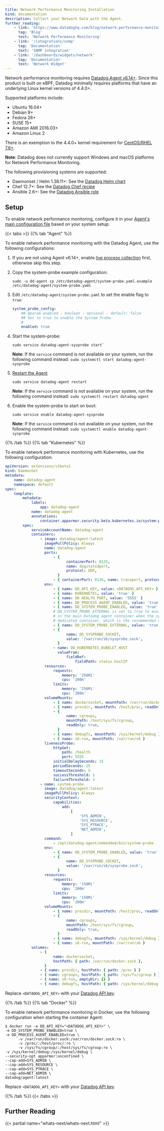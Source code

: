 ```yaml
---
title: Network Performance Monitoring Installation
kind: documentation
description: Collect your Network Data with the Agent.
further_reading:
    - link: 'https://www.datadoghq.com/blog/network-performance-monitoring'
      tag: 'Blog'
      text: 'Network Performance Monitoring'
    - link: '/integrations/snmp'
      tag: 'Documentation'
      text: 'SNMP integration'
    - link: '/dashboards/widgets/network'
      tag: 'Documentation'
      text: 'Network Widget'
---
```


Network performance monitoring requires [Datadog Agent v6.14+][1]. Since this product is built on eBPF, Datadog minimally requires platforms that have an underlying Linux kernel versions of 4.4.0+.

Supported platforms include:

- Ubuntu 16.04+
- Debian 9+
- Fedora 26+
- SUSE 15+
- Amazon AMI 2016.03+
- Amazon Linux 2

There is an exemption to the 4.4.0+ kernel requirement for [CentOS/RHEL 7.6+][2].

**Note**: Datadog does not currently support Windows and macOS platforms for Network Performance Monitoring.

The following provisioning systems are supported:

- Daemonset / Helm 1.38.11+: See the [Datadog Helm chart][3]
- Chef 12.7+: See the [Datadog Chef recipe][4]
- Ansible 2.6+: See the [Datadog Ansible role][5]

## Setup

To enable network performance monitoring, configure it in your [Agent's main configuration file][6] based on your system setup:

{{< tabs >}}
{{% tab "Agent" %}}

To enable network performance monitoring with the Datadog Agent, use the following configurations:

1. If you are not using Agent v6.14+, enable [live process collection][1] first, otherwise skip this step.

2. Copy the system-probe example configuration:

    ```shell
    sudo -u dd-agent cp /etc/datadog-agent/system-probe.yaml.example /etc/datadog-agent/system-probe.yaml
    ```

3. Edit `/etc/datadog-agent/system-probe.yaml` to set the enable flag to `true`:

    ```yaml
    system_probe_config:
        ## @param enabled - boolean - optional - default: false
        ## Set to true to enable the System Probe.
        #
        enabled: true
    ```

4. Start the system-probe:

    ```shell
    sudo service datadog-agent-sysprobe start`
    ```

    **Note**: If the `service` command is not available on your system, run the following command instead: `sudo systemctl start datadog-agent-sysprobe`

5. [Restart the Agent][2]

    ```shell
    sudo service datadog-agent restart
    ```

    **Note**: If the `service` command is not available on your system, run the following command instead: `sudo systemctl restart datadog-agent`

6. Enable the system-probe to start on boot:

    ```shell
    sudo service enable datadog-agent-sysprobe
    ```

    **Note**: If the `service` command is not available on your system, run the following command instead: `sudo systemctl enable datadog-agent-sysprobe`


[1]: /infrastructure/process/?tab=linuxwindows#installation
[2]: /agent/guide/agent-commands/#restart-the-agent
{{% /tab %}}
{{% tab "Kubernetes" %}}

To enable network performance monitoring with Kubernetes, use the following configuration:

```yaml
apiVersion: extensions/v1beta1
kind: DaemonSet
metadata:
    name: datadog-agent
    namespace: default
spec:
    template:
        metadata:
            labels:
                app: datadog-agent
            name: datadog-agent
            annotations:
                container.apparmor.security.beta.kubernetes.io/system-probe: unconfined
        spec:
            serviceAccountName: datadog-agent
            containers:
                - image: datadog/agent:latest
                  imagePullPolicy: Always
                  name: datadog-agent
                  ports:
                      - {
                            containerPort: 8125,
                            name: dogstatsdport,
                            protocol: UDP,
                        }
                      - { containerPort: 8126, name: traceport, protocol: TCP }
                  env:
                      - { name: DD_API_KEY, value: <DATADOG_API_KEY> }
                      - { name: KUBERNETES, value: 'true' }
                      - { name: DD_HEALTH_PORT, value: '5555' }
                      - { name: DD_PROCESS_AGENT_ENABLED, value: 'true' }
                      - { name: DD_SYSTEM_PROBE_ENABLED, value: 'true' }
                      # DD_SYSTEM_PROBE_EXTERNAL is set to true to avoid starting the system probe
                      # in the main Datadog agent container when the system probe runs in a
                      # dedicated container, which is the recommended configuration.
                      - { name: DD_SYSTEM_PROBE_EXTERNAL, value: 'true' }
                      - {
                            name: DD_SYSPROBE_SOCKET,
                            value: '/var/run/s6/sysprobe.sock',
                        }
                      - name: DD_KUBERNETES_KUBELET_HOST
                        valueFrom:
                            fieldRef:
                                fieldPath: status.hostIP
                  resources:
                      requests:
                          memory: '256Mi'
                          cpu: '200m'
                      limits:
                          memory: '256Mi'
                          cpu: '200m'
                  volumeMounts:
                      - { name: dockersocket, mountPath: /var/run/docker.sock }
                      - { name: procdir, mountPath: /host/proc, readOnly: true }
                      - {
                            name: cgroups,
                            mountPath: /host/sys/fs/cgroup,
                            readOnly: true,
                        }
                      - { name: debugfs, mountPath: /sys/kernel/debug }
                      - { name: s6-run, mountPath: /var/run/s6 }
                  livenessProbe:
                      httpGet:
                          path: /health
                          port: 5555
                      initialDelaySeconds: 15
                      periodSeconds: 15
                      timeoutSeconds: 5
                      successThreshold: 1
                      failureThreshold: 3
                - name: system-probe
                  image: datadog/agent:latest
                  imagePullPolicy: Always
                  securityContext:
                      capabilities:
                          add:
                              [
                                  'SYS_ADMIN',
                                  'SYS_RESOURCE',
                                  'SYS_PTRACE',
                                  'NET_ADMIN',
                              ]
                  command:
                      - /opt/datadog-agent/embedded/bin/system-probe
                  env:
                      - { name: DD_SYSTEM_PROBE_ENABLED, value: 'true' }
                      - {
                            name: DD_SYSPROBE_SOCKET,
                            value: '/var/run/s6/sysprobe.sock',
                        }
                  resources:
                      requests:
                          memory: '150Mi'
                          cpu: '200m'
                      limits:
                          memory: '150Mi'
                          cpu: '200m'
                  volumeMounts:
                      - { name: procdir, mountPath: /host/proc, readOnly: true }
                      - {
                            name: cgroups,
                            mountPath: /host/sys/fs/cgroup,
                            readOnly: true,
                        }
                      - { name: debugfs, mountPath: /sys/kernel/debug }
                      - { name: s6-run, mountPath: /var/run/s6 }
            volumes:
                - {
                      name: dockersocket,
                      hostPath: { path: /var/run/docker.sock },
                  }
                - { name: procdir, hostPath: { path: /proc } }
                - { name: cgroups, hostPath: { path: /sys/fs/cgroup } }
                - { name: s6-run, emptyDir: {} }
                - { name: debugfs, hostPath: { path: /sys/kernel/debug } }
```

Replace `<DATADOG_API_KEY>` with your [Datadog API key][1].


[1]: https://app.datadoghq.com/account/settings#api
{{% /tab %}}
{{% tab "Docker" %}}

To enable network performance monitoring in Docker, use the following configuration when starting the container Agent:

```shell
$ docker run -e DD_API_KEY="<DATADOG_API_KEY>" \
-e DD_SYSTEM_PROBE_ENABLED=true \
-e DD_PROCESS_AGENT_ENABLED=true \
      -v /var/run/docker.sock:/var/run/docker.sock:ro \
      -v /proc/:/host/proc/:ro \
      -v /sys/fs/cgroup/:/host/sys/fs/cgroup:ro \
-v /sys/kernel/debug:/sys/kernel/debug \
--security-opt apparmor:unconfined \
--cap-add=SYS_ADMIN \
--cap-add=SYS_RESOURCE \
--cap-add=SYS_PTRACE \
--cap-add=NET_ADMIN \
datadog/agent:latest
```

Replace `<DATADOG_API_KEY>` with your [Datadog API key][1].


[1]: https://app.datadoghq.com/account/settings#api
{{% /tab %}}
{{< /tabs >}}

## Further Reading

{{< partial name="whats-next/whats-next.html" >}}

[1]: https://app.datadoghq.com/account/settings#agent
[2]: https://www.redhat.com/en/blog/introduction-ebpf-red-hat-enterprise-linux-7
[3]: https://github.com/helm/charts/blob/master/stable/datadog/README.md#enabling-system-probe-collection
[4]: https://github.com/DataDog/chef-datadog
[5]: https://github.com/DataDog/ansible-datadog/blob/master/README.md#system-probe
[6]: /agent/guide/agent-configuration-files/#agent-main-configuration-file
